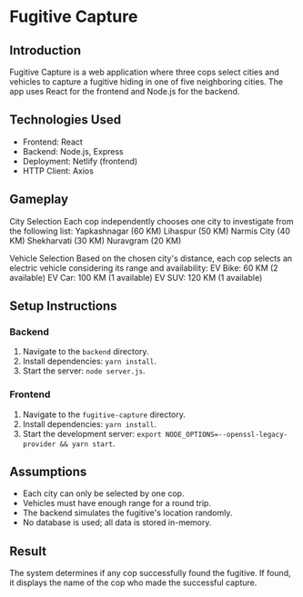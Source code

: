 # Fugitive Capture

## Introduction
Fugitive Capture is a web application where three cops select cities and vehicles to capture a fugitive hiding in one of five neighboring cities. The app uses React for the frontend and Node.js for the backend.

## Technologies Used
- Frontend: React
- Backend: Node.js, Express
- Deployment: Netlify (frontend)
- HTTP Client: Axios

## Gameplay
City Selection
Each cop independently chooses one city to investigate from the following list:
Yapkashnagar (60 KM)
Lihaspur (50 KM)
Narmis City (40 KM)
Shekharvati (30 KM)
Nuravgram (20 KM)

Vehicle Selection
Based on the chosen city's distance, each cop selects an electric vehicle considering its range and availability:
EV Bike: 60 KM (2 available)
EV Car: 100 KM (1 available)
EV SUV: 120 KM (1 available)

## Setup Instructions

### Backend
1. Navigate to the `backend` directory.
2. Install dependencies: `yarn install`.
3. Start the server: `node server.js`.

### Frontend
1. Navigate to the `fugitive-capture` directory.
2. Install dependencies: `yarn install`.
3. Start the development server: `export NODE_OPTIONS=--openssl-legacy-provider && yarn start`.

## Assumptions
- Each city can only be selected by one cop.
- Vehicles must have enough range for a round trip.
- The backend simulates the fugitive's location randomly.
- No database is used; all data is stored in-memory.

## Result
The system determines if any cop successfully found the fugitive. If found, it displays the name of the cop who made the successful capture.
